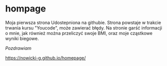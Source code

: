# hompage

Moja pierwsza strona Udostepniona na githubie.
Strona powstaje w trakcie trwania kursu "Youcode", może zawierać błędy.
Na stronie garść informacji o mnie, jak również można przeliczyć swoje BMI, oraz moje cząstkowe wyniki biegowe.

*Pozdrawiam*

https://nowicki-g.github.io/homepage/

